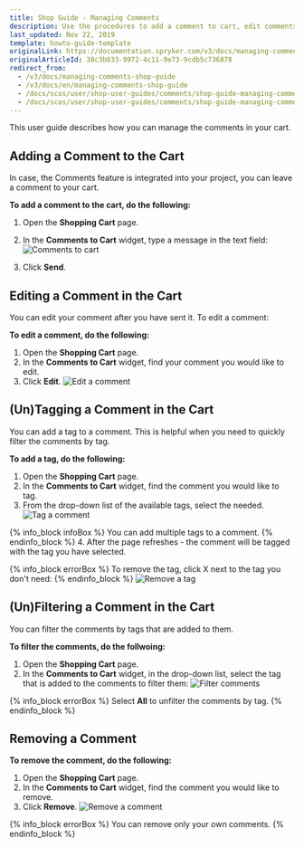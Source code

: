 ```yaml
---
title: Shop Guide - Managing Comments
description: Use the procedures to add a comment to cart, edit comments, add tags to comments to filter them by tags, and/or removed comments from the cart.
last_updated: Nov 22, 2019
template: howto-guide-template
originalLink: https://documentation.spryker.com/v3/docs/managing-comments-shop-guide
originalArticleId: 38c3b033-9972-4c11-9e73-9cdb5c736878
redirect_from:
  - /v3/docs/managing-comments-shop-guide
  - /v3/docs/en/managing-comments-shop-guide
  - /docs/scos/user/shop-user-guides/comments/shop-guide-managing-comments.html
  - /docs/scos/user/shop-user-guides/comments/shop-guide-managing-comments.html
---
```


This user guide describes how you can manage the comments in your cart.

## Adding a Comment to the Cart

In case, the Comments feature is integrated into your project, you can leave a comment to your cart.

**To add a comment to the cart, do the following:**
1. Open the **Shopping Cart** page.
2. In the **Comments to Cart** widget, type a message in the text field:
![Comments to cart](https://spryker.s3.eu-central-1.amazonaws.com/docs/User+Guides/Shop+User+Guides/Comments/add-comment-to-cart.png)

3. Click **Send**.

## Editing a Comment in the Cart

You can edit your comment after you have sent it. To edit a comment:

**To edit a comment, do the following:**
1. Open the **Shopping Cart** page.
2. In the **Comments to Cart** widget, find your comment you would like to edit.
3. Click **Edit**.
![Edit a comment](https://spryker.s3.eu-central-1.amazonaws.com/docs/User+Guides/Shop+User+Guides/Comments/edit-comment-to-cart.png)

## (Un)Tagging a Comment in the Cart

You can add a tag to a comment. This is helpful when you need to quickly filter the comments by tag.

**To add a tag, do the following:**
1. Open the **Shopping Cart** page.
2. In the **Comments to Cart** widget, find the comment you would like to tag.
3. From the drop-down list of the available tags, select the needed.
![Tag a comment](https://spryker.s3.eu-central-1.amazonaws.com/docs/User+Guides/Shop+User+Guides/Comments/tag-comment.png)

{% info_block infoBox %}
You can add multiple tags to a comment.
{% endinfo_block %}
4. After the page refreshes - the comment will be tagged with the tag you have selected.

{% info_block errorBox %}
To remove the tag, click X next to the tag you don't need:
{% endinfo_block %}
![Remove a tag](https://spryker.s3.eu-central-1.amazonaws.com/docs/User+Guides/Shop+User+Guides/Comments/untag-comment.png)

## (Un)Filtering a Comment in the Cart

You can filter the comments by tags that are added to them.

**To filter the comments, do the follwoing:**

1. Open the **Shopping Cart** page.
2. In the **Comments to Cart** widget, in the drop-down list, select the tag that is added to the comments to filter them:
![Filter comments](https://spryker.s3.eu-central-1.amazonaws.com/docs/User+Guides/Shop+User+Guides/Comments/filter-comments.png)

{% info_block errorBox %}
Select **All** to unfilter the comments by tag.
{% endinfo_block %}

## Removing a Comment

**To remove the comment, do the following:**

1. Open the **Shopping Cart** page.
2. In the **Comments to Cart** widget, find the comment you would like to remove.
3. Click **Remove**.
![Remove a comment](https://spryker.s3.eu-central-1.amazonaws.com/docs/User+Guides/Shop+User+Guides/Comments/remove-comment.png)

{% info_block errorBox %}
You can remove only your own comments.
{% endinfo_block %}

<!-- Last review date: Aug 01, 2019 by Oksana Karasyova -->
